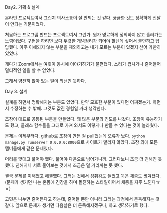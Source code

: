 Day2. 기획 & 설계

온라인 프로젝트여서 그런지 의사소통이 잘 안되는 것 같다. 궁금한 것도 정확하게 전달이 안되는 기분이었다. 

처음하는 프로그램 만드는 프로젝트여서 그런가. 뭔가 명료하게 정의하지 않고 흘러가는 느낌이었다. 구현을 하려면 보다 뚜렷한 개념정리가 되어야 할텐데 싶어서 불안하고 답답했다. 아주 이해되지 않는 부분을 제외하고는 내가 모르는 부분이 있겠지 싶어 가만히 있었다.

게다가 Zoom에서는 여럿이 동시에 이야기하기가 불편했다. 소리가 겹치거나 줄어들어 멀티적인 일을 할 수 없었다. 

그래서 얌전히 앉아 있는 일이 최선인 듯하다. 



Day 3. 설계

설계를 하면서 명확해지는 부분도 있었다. 만약 모호한 부분이 있다면 어쩌겠는가. 하면서 수정하는 수 밖에. 그것도 값진 경험일 거라 생각한다.

조장이 대표로 공통된 부분을 만들었다. 꽤 많은 부분의 진도를 나갔다. 조장이 유능하기도 했고, 클래스 함수들을 그대로 가져 와서도 이렇게나 만들 수 있다는 것이 놀라웠다.

문제는 이제부터다. github로 조장이 만든 걸 pull했는데 오류가 났다. `python manage.py runserver 0.0.0.0:8000`으로 사이트가 열리지 않았다. 조장 외에 모든 멤버들에게 같은 문제였다.

머리를 맞대고 풀어야 했다. 풀어야 다음으로 넘어가니까. 그러다보니 조금 더 친해진 듯 했다. 친해지니 서로 물어보는 것에서 조금은 덜 거리끼는 듯 했다. 



결국 문제를 이해했고 해결했다. 그러는 것에서 성취감도 들었고 묵은 체증도 씻겨졌다.(문제가 생기면 나는 온몸에 긴장을 하며 돌진하는 스타일이어서 체증을 자주 느낀다ㅠㅠ) 

고민은 나누면 줄어든다고 하는데, 줄어들 뿐만 아니라 그러는 과정에서 돈독해지는 것 같다. 앞으로 문제가 생기면 다음날은 더 돈독해지겠구나, 하고 생각하기로 했다.



